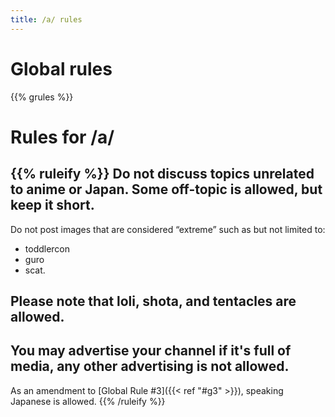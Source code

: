 ```yaml
---
title: /a/ rules
---
```


# Global rules

{{% grules %}}


# Rules for /a/

{{% ruleify %}}
Do not discuss topics unrelated to anime or Japan. Some off-topic is allowed, but keep it short.
-
Do not post images that are considered “extreme” such as but not limited to:
- toddlercon
- guro
- scat.

Please note that loli, shota, and tentacles are allowed.
-
You may advertise your channel if it's full of media, any other advertising is not allowed.
-
As an amendment to [Global Rule #3]({{< ref "#g3" >}}), speaking Japanese is allowed.
{{% /ruleify %}}
